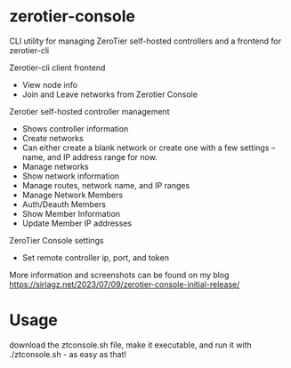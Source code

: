 # zerotier-console
CLI utility for managing ZeroTier self-hosted controllers and a frontend for zerotier-cli

Zerotier-cli client frontend
 - View node info
- Join and Leave networks from Zerotier Console

Zerotier self-hosted controller management
- Shows controller information
- Create networks
- Can either create a blank network or create one with a few settings – name, and IP address range for now.
- Manage networks
- Show network information
- Manage routes, network name, and IP ranges
- Manage Network Members
- Auth/Deauth Members
- Show Member Information
- Update Member IP addresses
  
ZeroTier Console settings
- Set remote controller ip, port, and token

More information and screenshots can be found on my blog
https://sirlagz.net/2023/07/09/zerotier-console-initial-release/

# Usage
download the ztconsole.sh file, make it executable, and run it with ./ztconsole.sh - as easy as that!
